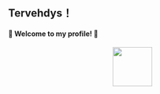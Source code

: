 ## Tervehdys！

<h4 align="left" style="border-bottom: none;">🌟 Welcome to my profile! 🌟</h4>

<p align="center">
  <img src="https://github.com/user-attachments/assets/60008a27-e628-4ed2-85b9-8214feaf7d93" width="80">
</p>
<!--
<p align="left" style="font-size: 1.2em;">
    👋 Hi, I'm Eriko, a Japanese living in Finland. I have completed my studies as a software developer and am currently looking for a job while continuing to study every day. I'm particularly interested in web development. </p>

<p align="left" style="font-size: 1.2em;">  
 🎶 I am also a musician, and I want to incorporate classical music into software development. In an era of rapid digitalization, art that takes time is often undervalued, but it is a truly valuable field for us. My dream is to make classical music more accessible through ICT.</p>

<p align="left" style="font-size: 1.2em;">
💚 My favorites: green tea, music, walking, yoga, trekking. </p>

<h4 align="left" style="border-bottom: none;">🛠️Languages and Tools:</h4>
<p align="left" style="border-bottom: none;">
   <a href="https://www.w3.org/html/" target="_blank" rel="noreferrer"> 
    <img src="https://raw.githubusercontent.com/devicons/devicon/master/icons/html5/html5-original-wordmark.svg" alt="html5" width="30" height="30"/> 
  </a>
  <a href="https://www.w3schools.com/css/" target="_blank" rel="noreferrer"> 
    <img src="https://raw.githubusercontent.com/devicons/devicon/master/icons/css3/css3-original-wordmark.svg" alt="css3" width="30" height="30"/> 
  </a>
  <a href="https://developer.mozilla.org/en-US/docs/Web/JavaScript" target="_blank" rel="noreferrer"> 
    <img src="https://raw.githubusercontent.com/devicons/devicon/master/icons/javascript/javascript-original.svg" alt="javascript" width="30" height="30"/> 
  </a>
  <a href="https://git-scm.com/" target="_blank" rel="noreferrer"> 
    <img src="https://www.vectorlogo.zone/logos/git-scm/git-scm-icon.svg" alt="git" width="30" height="30"/> 
  </a>
    <a href="https://wordpress.org/" target="_blank" rel="noreferrer"> 
    <img src="https://raw.githubusercontent.com/devicons/devicon/master/icons/wordpress/wordpress-plain.svg" alt="wordpress" width="30" height="30"/> 
  </a>
  <a href="https://unity.com/" target="_blank" rel="noreferrer"> 
    <img src="https://www.vectorlogo.zone/logos/unity3d/unity3d-icon.svg" alt="unity" width="30" height="30"/> 
  </a>
  <a href="https://www.python.org" target="_blank" rel="noreferrer"> 
    <img src="https://raw.githubusercontent.com/devicons/devicon/master/icons/python/python-original.svg" alt="python" width="30" height="30"/> 
  </a>
  <a href="https://www.php.net" target="_blank" rel="noreferrer"> 
    <img src="https://raw.githubusercontent.com/devicons/devicon/master/icons/php/php-original.svg" alt="php" width="30" height="30"/> 
  </a>
  <a href="https://www.figma.com/" target="_blank" rel="noreferrer"> 
    <img src="https://www.vectorlogo.zone/logos/figma/figma-icon.svg" alt="figma" width="30" height="30"/> 
  </a>
</p>
-->
<!--![tee](https://github.com/user-attachments/assets/60008a27-e628-4ed2-85b9-8214feaf7d93)-->
<!--
**Makutosi/Makutosi** is a ✨ _special_ ✨ repository because its `README.md` (this file) appears on your GitHub profile.

Here are some ideas to get you started:

- 🔭 I’m currently working on ...
- 🌱 I’m currently learning ...
- 👯 I’m looking to collaborate on ...
- 🤔 I’m looking for help with ...
- 💬 Ask me about ...
- 📫 How to reach me: ...
- 😄 Pronouns: ...
- ⚡ Fun fact: ...
-->

Take a deep breath, have a cup of tea, and please wait a moment!　Thank you.
